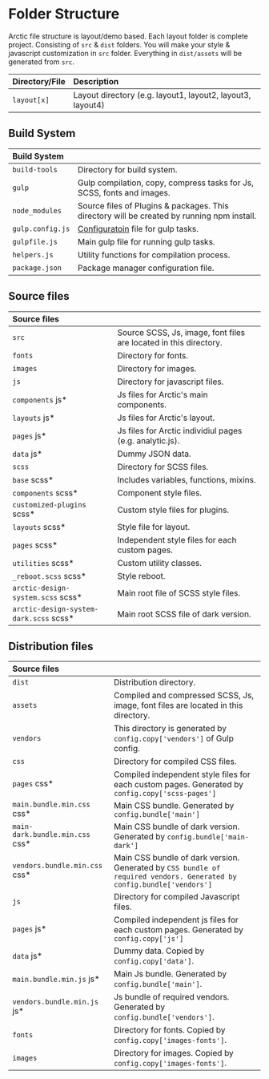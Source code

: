 # Folder Structure
Arctic file structure is layout/demo based. Each layout folder is complete project. Consisting of `src` & `dist` folders. You will make your style & javascript customization in `src` folder. Everything in `dist/assets` will be generated from `src`.


| Directory/File     | Description | 
| :---        |    :----   |
| `layout[x]`      | Layout directory (e.g. layout1, layout2, layout3, layout4)      |

## Build System


| Build System     | | 
| :---        |    :----   |
| `build-tools`     | Directory for build system.      |
|  `gulp`     | Gulp compilation, copy, compress tasks for Js, SCSS, fonts and images. |
|  `node_modules`     | Source files of Plugins & packages. This directory will be created by running npm install. |
|`gulp.config.js`| [Configuratoin](https://arctic.ui-lib.com/html/doc/gulp-config.html) file for gulp tasks. |
|`gulpfile.js`| Main gulp file for running gulp tasks. |
|`helpers.js`| Utility functions for compilation process. |
|`package.json`| Package manager configuration file. |

## Source files

| Source files    | | 
| :---        |    :----   |
|  `src`     | Source SCSS, Js, image, font files are located in this directory.      |
|  `fonts`     | Directory for fonts. |
|  `images`     | Directory for images. |
|  `js`     | Directory for javascript files. |
|  `components` js*     | Js files for Arctic's main components. |
|  `layouts` js*    | 	Js files for Arctic's layout. |
|  `pages`  js*   | 	Js files for Arctic individiul pages (e.g. analytic.js). |
|  `data`   js*  | 	Dummy JSON data. |
|  `scss`     | 	Directory for SCSS files. |
|  `base`   scss*   | 	Includes variables, functions, mixins. |
|  `components` scss*     | 	Component style files. |
|  `customized-plugins` scss*     | 	Custom style files for plugins. |
|  `layouts`  scss*    | 	Style file for layout. |
|  `pages` scss*     | 	Independent style files for each custom pages. |
|  `utilities` scss*     | 	Custom utility classes. |
|  `_reboot.scss` scss*     | 	Style reboot. |
|  `arctic-design-system.scss`  scss*    | 	Main root file of SCSS style files. |
|  `arctic-design-system-dark.scss`  scss*    | 	Main root SCSS file of dark version. |


## Distribution files

| Source files    | | 
| :---        |    :----   |
|  `dist`     | Distribution directory. |
|  `assets`   | Compiled and compressed SCSS, Js, image, font files are located in this directory. |
|  `vendors`   | 	This directory is generated by `config.copy['vendors']` of Gulp config. |
|  `css`   | Directory for compiled CSS files. |
|  `pages` css*  | Compiled independent style files for each custom pages. Generated by `config.copy['scss-pages']` |
|  `main.bundle.min.css` css*  | Main CSS bundle. Generated by `config.bundle['main']` |
|  `main-dark.bundle.min.css` css*  | Main CSS bundle of dark version. Generated by `config.bundle['main-dark']` |
|  `vendors.bundle.min.css` css*  | Main CSS bundle of dark version. Generated by `CSS bundle of required vendors. Generated by config.bundle['vendors']` |
|  `js`  | 	Directory for compiled Javascript files. |
|  `pages` js* | 	Compiled independent js files for each custom pages. Generated by `config.copy['js']` |
|  `data` js* | 	Dummy data. Copied by `config.copy['data']`. |
|  `main.bundle.min.js` js* | 	Main Js bundle. Generated by `config.bundle['main']`. |
|  `vendors.bundle.min.js` js* | 	Js bundle of required vendors. Generated by `config.bundle['vendors']`. |
|  `fonts` | 	Directory for fonts. Copied by `config.copy['images-fonts']`. |
|  `images` | 	Directory for images. Copied by `config.copy['images-fonts']`. |





